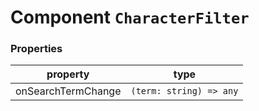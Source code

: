 # Component `CharacterFilter`

### Properties
| property  | type      |
|-----------|-----------|
| onSearchTermChange | `(term: string) => any` |
